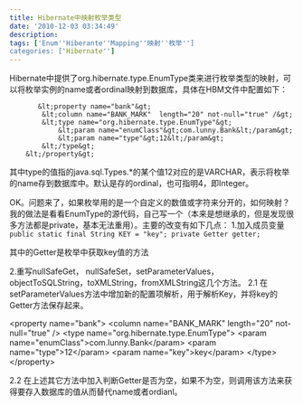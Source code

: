 ```yaml
---
title: Hibernate中映射枚举类型
date: '2010-12-03 03:34:49'
description: 
tags: ['Enum''Hiberante''Mapping''映射''枚举'']
categories: ['Hibernate'']
---
```


Hibernate中提供了org.hibernate.type.EnumType类来进行枚举类型的映射，可以将枚举实例的name或者ordinal映射到数据库，具体在HBM文件中配置如下：

           &lt;property name="bank"&gt;
            &lt;column name="BANK_MARK"  length="20" not-null="true" /&gt;
            &lt;type name="org.hibernate.type.EnumType"&gt;
                &lt;param name="enumClass"&gt;com.lunny.Bank&lt;/param&gt;
                &lt;param name="type"&gt;12&lt;/param&gt;
            &lt;/type&gt;
        &lt;/property&gt;

其中type的值指的java.sql.Types.*的某个值12对应的是VARCHAR，表示将枚举的name存到数据库中。默认是存的ordinal，也可指明4，即Integer。

OK。问题来了，如果枚举用的是一个自定义的数值或字符来分开的，如何映射？我的做法是看看EnumType的源代码，自己写一个（本来是想继承的，但是发现很多方法都是private，基本无法重用）。主要的改变有如下几点：
1.加入成员变量
`
public static final String KEY = "key";
private Getter getter;
`

其中的Getter是枚举中获取key值的方法

2.重写nullSafeGet， nullSafeSet，setParameterValues，objectToSQLString，toXMLString，fromXMLString这几个方法。
2.1 在setParameterValues方法中增加新的配置项解析，用于解析Key，并将key的Getter方法保存起来。


&lt;property name="bank"&gt;
  &lt;column name="BANK_MARK"  length="20" not-null="true" /&gt;
  &lt;type name="org.hibernate.type.EnumType"&gt;
    &lt;param name="enumClass"&gt;com.lunny.Bank&lt;/param&gt;
    &lt;param name="type"&gt;12&lt;/param&gt;
    &lt;param name="key"&gt;key&lt;/param&gt;
  &lt;/type&gt;
&lt;/property&gt;

2.2 在上述其它方法中加入判断Getter是否为空，如果不为空，则调用该方法来获得要存入数据库的值从而替代name或者ordianl。
